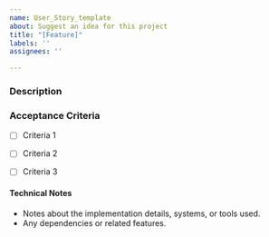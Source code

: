 ```yaml
---
name: User_Story_template
about: Suggest an idea for this project
title: "[Feature]"
labels: ''
assignees: ''

---
```


### Description


### Acceptance Criteria
- [ ] Criteria 1
- [ ] Criteria 2
- [ ] Criteria 3


#### Technical Notes
- Notes about the implementation details, systems, or tools used.
- Any dependencies or related features.
